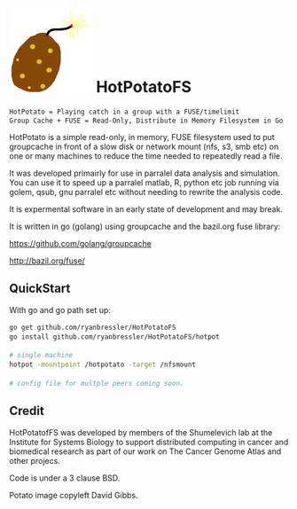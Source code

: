 ![Potato](potatosmall.png "potato image copyleft David Gibbs")     HotPotatoFS 
===========

```
HotPotato = Playing catch in a group with a FUSE/timelimit
Group Cache + FUSE = Read-Only, Distribute in Memory Filesystem in Go
```

HotPotato is a simple read-only, in memory, FUSE filesystem used to put groupcache in front 
of a slow disk or network mount (nfs, s3, smb etc) on one or many machines to reduce the time
needed to repeatedly read a file.

It was developed primairly for use in parralel data analysis and simulation. You can use it
to speed up a parralel matlab, R, python etc job running via golem, qsub, gnu parralel etc
without needing to rewrite the analysis code.

It is expermental software in an early state of development and may break.

It is written in go (golang) using groupcache and the bazil.org fuse library:

https://github.com/golang/groupcache

http://bazil.org/fuse/


QuickStart 
-----------

With go and go path set up:

```bash
go get github.com/ryanbressler/HotPotatoFS
go install github.com/ryanbressler/HotPotatoFS/hotpot

# single machine
hotpot -mountpoint /hotpotato -target /nfsmount

# config file for multple peers coming soon.

```

Credit
------------

HotPotatofFS was developed by members of the Shumelevich lab at the Institute for Systems Biology to support distributed
computing in cancer and biomedical research as part of our work on The Cancer Genome Atlas and other projecs.

Code is under a 3 clause BSD. 

Potato image copyleft David Gibbs.


